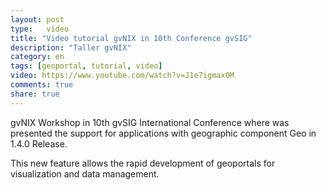 ```yaml
---
layout: post
type:	video
title: "Video tutorial gvNIX in 10th Conference gvSIG"
description: "Taller gvNIX"
category: en
tags: [geoportal, tutorial, video]
video: https://www.youtube.com/watch?v=J1e7igmax0M
comments: true
share: true
---
```


gvNIX Workshop in 10th gvSIG International Conference where was presented the
support for applications with geographic component Geo in 1.4.0 Release.

This new feature allows the rapid development of geoportals
for visualization and data management.
